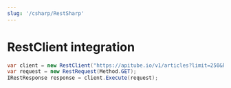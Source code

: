 ```yaml
---
slug: '/csharp/RestSharp'
---
```


# RestClient integration

```cs
var client = new RestClient("https://apitube.io/v1/articles?limit=250&key=YOUR_API_KEY");
var request = new RestRequest(Method.GET);
IRestResponse response = client.Execute(request);
```
